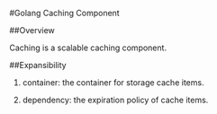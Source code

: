 #Golang Caching Component

##Overview

Caching is a scalable caching component.

##Expansibility

1. container: the container for storage cache items.

2. dependency: the expiration policy of cache items.
